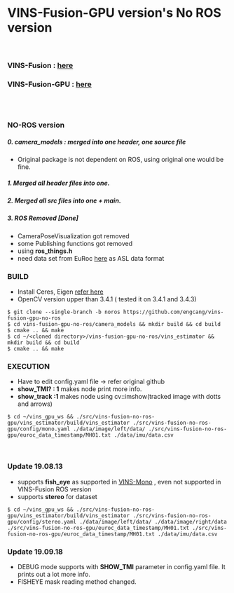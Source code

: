 # VINS-Fusion-GPU version's No ROS version
<br>

### VINS-Fusion : [here](https://github.com/HKUST-Aerial-Robotics/VINS-Fusion)
### VINS-Fusion-GPU : [here](https://github.com/pjrambo/VINS-Fusion-gpu)

<br>
<br>

### NO-ROS version

##### 0. camera_models : merged into one header, one source file
  + Original package is not dependent on ROS, using original one would be fine.
##### 1. Merged all header files into one.
##### 2. Merged all src files into one + main.
##### 3. ROS Removed [Done] 
  + CameraPoseVisualization got removed
  + some Publishing functions got removed
  + using **ros_things.h**
  + need data set from EuRoc [here](https://projects.asl.ethz.ch/datasets/doku.php?id=kmavvisualinertialdatasets) as ASL data format

### BUILD
  + Install Ceres, Eigen [refer here](https://github.com/engcang/vins-application)
  + OpenCV version upper than 3.4.1 ( tested it on 3.4.1 and 3.4.3)
  ~~~shell
  $ git clone --single-branch -b noros https://github.com/engcang/vins-fusion-gpu-no-ros
  $ cd vins-fusion-gpu-no-ros/camera_models && mkdir build && cd build
  $ cmake .. && make
  $ cd ~/<cloned directory>/vins-fusion-gpu-no-ros/vins_estimator && mkdir build && cd build
  $ cmake .. && make
  ~~~

### EXECUTION
  + Have to edit config.yaml file -> refer original github
  + **show_TMI? : 1** makes node print more info.
  + **show_track :1** makes node using cv::imshow(tracked image with dotts and arrows)
  ~~~shell
  $ cd ~/vins_gpu_ws && ./src/vins-fusion-no-ros-gpu/vins_estimator/build/vins_estimator ./src/vins-fusion-no-ros-gpu/config/mono.yaml ./data/image/left/data/ ./src/vins-fusion-no-ros-gpu/euroc_data_timestamp/MH01.txt ./data/imu/data.csv
  ~~~

<br>

### Update 19.08.13
  + supports **fish_eye** as supported in [VINS-Mono](https://github.com/HKUST-Aerial-Robotics/VINS-Mono) , even not supported in VINS-Fusion ROS version 
  + supports **stereo** for dataset
  ~~~shell
  $ cd ~/vins_gpu_ws && ./src/vins-fusion-no-ros-gpu/vins_estimator/build/vins_estimator ./src/vins-fusion-no-ros-gpu/config/stereo.yaml ./data/image/left/data/ ./data/image/right/data ./src/vins-fusion-no-ros-gpu/euroc_data_timestamp/MH01.txt ./src/vins-fusion-no-ros-gpu/euroc_data_timestamp/MH01.txt ./data/imu/data.csv
  ~~~

### Update 19.09.18
  + DEBUG mode supports with **SHOW_TMI** parameter in config.yaml file. It prints out a lot more info.
  + FISHEYE mask reading method changed.
